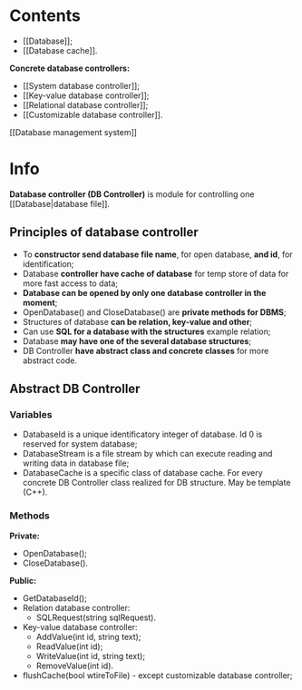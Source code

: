 # Contents
- [[Database]];
- [[Database cache]].

**Concrete database controllers:**
- [[System database controller]];
- [[Key-value database controller]];
- [[Relational database controller]];
- [[Customizable database controller]].

[[Database management system]]

# Info
**Database controller (DB Controller)** is module for controlling one [[Database|database file]].

## Principles of database controller
- To **constructor send database file name**, for open database, **and id**, for identification;
- Database **controller have cache of database** for temp store of data for more fast access to data;
- **Database can be opened by only one database controller in the moment**;
- OpenDatabase() and CloseDatabase() are **private methods for DBMS**;
- Structures of database **can be relation, key-value and other**;
- Can use **SQL for a database with the structures** example relation;
- Database **may have one of the several database structures**;
- DB Controller **have abstract class and concrete classes** for more abstract code.

## Abstract DB Controller

### Variables
- DatabaseId is a unique identificatory integer of database. Id 0 is reserved for system database;
- DatabaseStream is a file stream by which can execute reading and writing data in database file;
- DatabaseCache is a specific class of database cache. For every concrete DB Controller class realized for DB structure. May be template (C++).

### Methods
**Private:**
- OpenDatabase();
- CloseDatabase().

**Public:**
- GetDatabaseId();
- Relation database controller:
	- SQLRequest(string sqlRequest).
- Key-value database controller:
	- AddValue(int id, string text);
	- ReadValue(int id);
	- WriteValue(int id, string text);
	- RemoveValue(int id).
- flushCache(bool wtireToFile) - except customizable database controller;